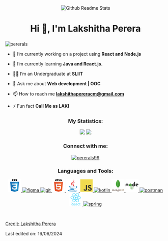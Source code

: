 <p align="center">
 <img width="250px" src="https://media4.giphy.com/media/RbDKaczqWovIugyJmW/giphy.gif?cid=6c09b952qp7ao2cylco0xvlx4opoxuuug5o9weipetfvvu30&ep=v1_gifs_search&rid=giphy.gif&ct=g" align="center" alt="Github Readme Stats"/>
</p>

<h1 align="center">Hi 👋, I'm Lakshitha Perera</h1>
<h3 align="center"></h3>

<p align="left"> <img src="https://komarev.com/ghpvc/?username=pererals&label=Profile%20views&color=0e75b6&style=flat" alt="pererals" /> </p>

- 🔭 I’m currently working on a project using **React and Node.js**

- 🌱 I’m currently learning **Java and React.js.**

- 👨‍💻 I’m an Undergraduate at **SLIIT**

- 💬 Ask me about **Web development | OOC**

- 📫 How to reach me **lakshithapereracm@gmail.com**

- ⚡ Fun fact **Call Me as LAKI**

<h3 align="center">My Statistics:</h3>

<p align= "center">
  <img height= "150" src="https://github-readme-stats.vercel.app/api?username=PereraLS&theme=react&show_icons=true&include_all_commits=true" />
  <img height= "150" src="https://github-readme-stats.vercel.app/api/top-langs/?username=BrantLauro&theme=react&layout=compact" />
</p>



<h3 align="center">Connect with me:</h3>
<p align="center">
<a href="https://fb.com/pererals99" target="blank"><img align="center" src="https://raw.githubusercontent.com/rahuldkjain/github-profile-readme-generator/master/src/images/icons/Social/facebook.svg" alt="pererals99" height="30" width="40" /></a>
</p>

</div>

<h3 align="center">Languages and Tools:</h3>

<p align="center"> 
  <a href="https://www.w3schools.com/css/" target="_blank" rel="noreferrer"> <img src="https://raw.githubusercontent.com/devicons/devicon/master/icons/css3/css3-original-wordmark.svg" alt="css3" width="40" height="40"/> </a> 
  <a href="https://www.figma.com/" target="_blank" rel="noreferrer"> <img src="https://www.vectorlogo.zone/logos/figma/figma-icon.svg" alt="figma" width="40" height="40"/> </a> 
  <a href="https://git-scm.com/" target="_blank" rel="noreferrer"> <img src="https://www.vectorlogo.zone/logos/git-scm/git-scm-icon.svg" alt="git" width="40" height="40"/> </a> 
  <a href="https://www.w3.org/html/" target="_blank" rel="noreferrer"> <img src="https://raw.githubusercontent.com/devicons/devicon/master/icons/html5/html5-original-wordmark.svg" alt="html5" width="40" height="40"/> </a> 
  <a href="https://www.java.com" target="_blank" rel="noreferrer"> <img src="https://raw.githubusercontent.com/devicons/devicon/master/icons/java/java-original.svg" alt="java" width="40" height="40"/> </a> 
  <a href="https://developer.mozilla.org/en-US/docs/Web/JavaScript" target="_blank" rel="noreferrer"> <img src="https://raw.githubusercontent.com/devicons/devicon/master/icons/javascript/javascript-original.svg" alt="javascript" width="40" height="40"/> </a> 
  <a href="https://kotlinlang.org" target="_blank" rel="noreferrer"> <img src="https://www.vectorlogo.zone/logos/kotlinlang/kotlinlang-icon.svg" alt="kotlin" width="40" height="40"/> </a> 
  <a href="https://www.mongodb.com/" target="_blank" rel="noreferrer"> <img src="https://raw.githubusercontent.com/devicons/devicon/master/icons/mongodb/mongodb-original-wordmark.svg" alt="mongodb" width="40" height="40"/> </a> 
  <a href="https://nodejs.org" target="_blank" rel="noreferrer"> <img src="https://raw.githubusercontent.com/devicons/devicon/master/icons/nodejs/nodejs-original-wordmark.svg" alt="nodejs" width="40" height="40"/> </a> 
  <a href="https://postman.com" target="_blank" rel="noreferrer"> <img src="https://www.vectorlogo.zone/logos/getpostman/getpostman-icon.svg" alt="postman" width="40" height="40"/>  <img src="https://raw.githubusercontent.com/devicons/devicon/master/icons/react/react-original-wordmark.svg" alt="react" width="40" height="40"/>  </a> 
  <a href="https://spring.io/" target="_blank" rel="noreferrer"> <img src="https://www.vectorlogo.zone/logos/springio/springio-icon.svg" alt="spring" width="40" height="40"/>
</p>
</br>



Credit: [Lakshitha Perera](https://github.com/PereraLS)

Last edited on: 16/06/2024
